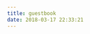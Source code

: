 ```yaml
---
title: guestbook
date: 2018-03-17 22:33:21
---
```

<div class="ds-recent-visitors" data-num-items="28" data-avatar-size="42" id="ds-recent-visitors"></div>
